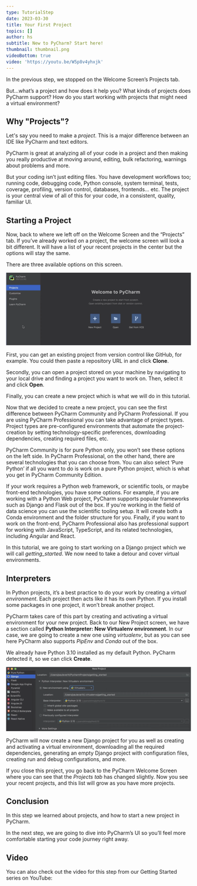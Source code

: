 ```yaml
---
type: TutorialStep
date: 2023-03-30
title: Your First Project
topics: []
author: hs
subtitle: New to PyCharm? Start here!
thumbnail: thumbnail.png
videoBottom: true
video: 'https://youtu.be/W5p8v4yhxjk'
---
```


In the previous step, we stopped on the Welcome Screen’s Projects tab.

But...what’s a project and how does it help you? What kinds of projects does PyCharm support? How do you start working with projects that might need a virtual environment?

## Why "Projects"?

Let's say you need to make a *project*. This is a major difference between an IDE like PyCharm and text editors.

PyCharm is great at analyzing all of your code in a project and then making you really productive at moving around, editing, bulk refactoring, warnings about problems and more.

But your coding isn’t just editing files. You have development workflows too; running code, debugging code, Python console, system terminal, tests, coverage, profiling, version control, databases, frontends... etc. The project is your central view of all of this for your code, in a consistent, quality, familiar UI.

## Starting a Project
Now, back to where we left off on the Welcome Screen and the “Projects” tab. If you’ve already worked on a project, the welcome screen will look a bit different. It will have a list of your recent projects in the center but the options will stay the same.

There are three available options on this screen.

<img src="welcome.png" alt="Welcome Screen" width="700"/>

First, you can get an existing project from version control like GitHub, for example. You could then paste a repository URL in and click **Clone**.

Secondly, you can open a project stored on your machine by navigating to your local drive and finding a project you want to work on. Then, select it and click **Open**.

Finally, you can create a new project which is what we will do in this tutorial.

Now that we decided to create a new project, you can see the first difference between PyCharm Community and PyCharm Professional. If you are using PyCharm Professional you can take advantage of project types. Project types are pre-configured environments that automate the project-creation by setting technology-specific preferences, downloading dependencies, creating required files, etc.

PyCharm Community is for pure Python only, you won’t see these options on the left side. In PyCharm Professional, on the other hand, there are several technologies that you can choose from. You can also select ‘Pure Python’ if all you want to do is work on a pure Python project, which is what you get in PyCharm Community Edition.

If your work requires a Python web framework, or scientific tools, or maybe front-end technologies, you have some options. For example, if you are working with a Python Web project, PyCharm supports popular frameworks such as Django and Flask out of the box. If you're working in the field of data science you can use the scientific tooling setup. It will create both a Conda environment and the folder structure for you. Finally, if you want to work on the front-end, PyCharm Professional also has professional support for working with JavaScript, TypeScript, and its related technologies, including Angular and React.

In this tutorial, we are going to start working on a Django project which we will call *getting_started*. We now need to take a detour and cover virtual environments.

## Interpreters
In Python projects, it’s a best practice to do your work by creating a *virtual environment*. Each project then acts like it has its own Python. If you install some packages in one project, it won’t break another project.

PyCharm takes care of this part by creating and activating a virtual environment for your new project. Back to our New Project screen, we have a section called **Python Interpreter: New Virtualenv environment**. In our case, we are going to create a new one using *virtualenv*, but as you can see here PyCharm also supports *PipEnv* and *Conda* out of the box.

We already have Python 3.10 installed as my default Python. PyCharm detected it, so we can click **Create**.

<img src="starting-project.png" alt="Starting a project" width="800"/>

PyCharm will now create a new Django project for you as well as creating and activating a virtual environment, downloading all the required dependencies, generating an empty Django project with configuration files, creating run and debug configurations, and more.

If you close this project, you go back to the PyCharm Welcome Screen where you can see that the *Projects tab* has changed slightly. Now you see your recent projects, and this list will grow as you have more projects.

## Conclusion
In this step we learned about projects, and how to start a new project in PyCharm.

In the next step, we are going to dive into PyCharm’s UI so you’ll feel more comfortable starting your code journey right away.

## Video
You can also check out the video for this step from our Getting Started series on YouTube:
